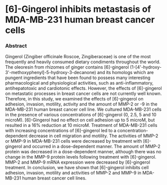 # [6]-Gingerol inhibits metastasis of MDA-MB-231 human breast cancer cells

### Abstract

Gingerol (Zingiber officinale Roscoe, Zingiberaceae) is one of the most frequently and heavily consumed dietary condiments throughout the world. The oleoresin from rhizomes of ginger contains [6]-gingerol (1-[4'-hydroxy-3'-methoxyphenyl]-5-hydroxy-3-decanone) and its homologs which are pungent ingredients that have been found to possess many interesting pharmacological and physiological activities, such as anti-inflammatory, antihepatotoxic and cardiotonic effects. However, the effects of [6]-gingerol on metastatic processes in breast cancer cells are not currently well known. Therefore, in this study, we examined the effects of [6]-gingerol on adhesion, invasion, motility, activity and the amount of MMP-2 or -9 in the MDA-MB-231 human breast cancer cell line. We cultured MDA-MB-231 cells in the presence of various concentrations of [6]-gingerol (0, 2.5, 5 and 10 microM). [6]-Gingerol had no effect on cell adhesion up to 5 microM, but resulted in a 16% reduction at 10 microM. Treatment of MDA-MB-231 cells with increasing concentrations of [6]-gingerol led to a concentration-dependent decrease in cell migration and motility. The activities of MMP-2 or MMP-9 in MDA-MB-231 cells were decreased by treatment with [6]-gingerol and occurred in a dose-dependent manner. The amount of MMP-2 protein was decreased in a dose-dependent manner, although there was no change in the MMP-9 protein levels following treatment with [6]-gingerol. MMP-2 and MMP-9 mRNA expression were decreased by [6]-gingerol treatment. In conclusion, we have shown that [6]-gingerol inhibits cell adhesion, invasion, motility and activities of MMP-2 and MMP-9 in MDA-MB-231 human breast cancer cell lines.